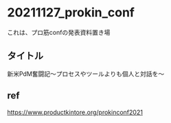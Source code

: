 # 20211127_prokin_conf
これは、プロ筋confの発表資料置き場

## タイトル
新米PdM奮闘記～プロセスやツールよりも個人と対話を～

## ref
https://www.productkintore.org/prokinconf2021

